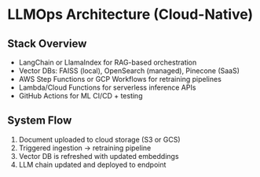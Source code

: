 # LLMOps Architecture (Cloud-Native)

## Stack Overview

- LangChain or LlamaIndex for RAG-based orchestration
- Vector DBs: FAISS (local), OpenSearch (managed), Pinecone (SaaS)
- AWS Step Functions or GCP Workflows for retraining pipelines
- Lambda/Cloud Functions for serverless inference APIs
- GitHub Actions for ML CI/CD + testing

## System Flow

1. Document uploaded to cloud storage (S3 or GCS)
2. Triggered ingestion → retraining pipeline
3. Vector DB is refreshed with updated embeddings
4. LLM chain updated and deployed to endpoint
